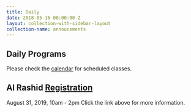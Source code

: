 ```yaml
---
title: Daily
date: 2018-05-16 00:00:00 Z
layout: collection-with-sidebar-layout
collection-name: annoucements
---
```


## Daily Programs
Please check the [calendar](http://www.icsd.org/calendar) for scheduled classes.

## Al Rashid [Registration](https://www.icsd.org/events/al-rashid-registration)
August 31, 2019, 10am - 2pm
Click the link above for more information.
